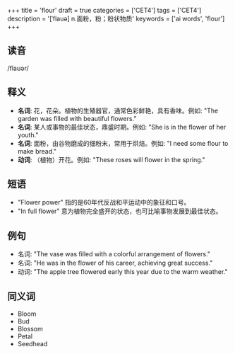 +++
title = 'flour'
draft = true
categories = ['CET4']
tags = ['CET4']
description = '[ˈflauə] n.面粉，粉；粉状物质'
keywords = ['ai words', 'flour']
+++

## 读音
/flaʊər/

## 释义
- **名词**: 花，花朵。植物的生殖器官，通常色彩鲜艳，具有香味。例如: "The garden was filled with beautiful flowers."
- **名词**: 某人或事物的最佳状态，鼎盛时期。例如: "She is in the flower of her youth."
- **名词**: 面粉，由谷物磨成的细粉末，常用于烘焙。例如: "I need some flour to make bread."
- **动词**: （植物）开花。例如: "These roses will flower in the spring."

## 短语
- "Flower power" 指的是60年代反战和平运动中的象征和口号。
- "In full flower" 意为植物完全盛开的状态，也可比喻事物发展到最佳状态。

## 例句
- 名词: "The vase was filled with a colorful arrangement of flowers."
- 名词: "He was in the flower of his career, achieving great success."
- 动词: "The apple tree flowered early this year due to the warm weather."

## 同义词
- Bloom
- Bud
- Blossom
- Petal
- Seedhead

